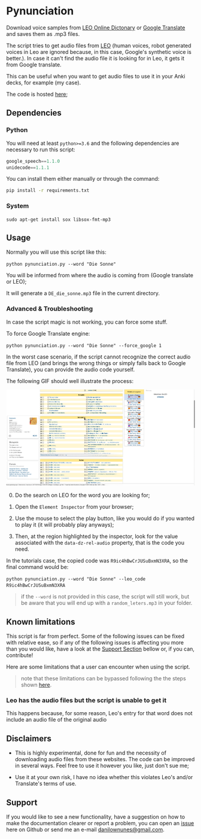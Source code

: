 # Pynunciation

Download voice samples from [LEO Online Dictonary](https://dict.leo.org/) or [Google Translate](https://translate.google.com) and saves them as .mp3 files.

The script tries to get audio files from [LEO](https://dict.leo.org/) (human voices, robot generated voices in Leo are ignored because, in this case, Google's synthetic voice is better.). In case it can't find the audio file it is looking for in Leo, it gets it from Google translate.

This can be useful when you want to get audio files to use it in your Anki decks, for example (my case).

The code is hosted [here](https://github.com/danilown/pynunciation);

## Dependencies

### Python

You will need at least `python>=3.6` and the following dependencies are necessary to run this script:

```python
google_speech==1.1.0
unidecode==1.1.1
```

You can install them either manually or through the command:

```bash
pip install -r requirements.txt
```

### System

`sudo apt-get install sox libsox-fmt-mp3`

## Usage

Normally you will use this script like this:

`python pynunciation.py --word "Die Sonne"`

You will be informed from where the audio is coming from (Google translate or LEO);

It will generate a `DE_die_sonne.mp3` file in the current directory.

### Advanced & Troubleshooting

In case the script magic is not working, you can force some stuff.

To force Google Translate engine:

`python pynunciation.py --word "Die Sonne" --force_google 1`

In the worst case scenario, if the script cannot recognize the correct audio file from LEO (and brings the wrong things or simply falls back to Google Translate), you can provide the audio code yourself.

The following GIF should well illustrate the process:

![Animated tutorial](tutorial/tutorial.gif)

0) Do the search on LEO for the word you are looking for;

1) Open the `Element Inspector` from your browser;

2) Use the mouse to select the play button, like you would do if you wanted to play it (it will probably play anyways);

3) Then, at the region highlighted by the inspector, look for the value associated with the `data-dz-rel-audio` property, that is the code you need.

In the tutorials case, the copied code was `R9ic4hBwCrJUSuBxmN3XRA`, so the final command would be:

`python pynunciation.py --word "Die Sonne" --leo_code R9ic4hBwCrJUSuBxmN3XRA`

> if the `--word` is not provided in this case, the script will still work, but be aware that you will end up with a `random_leters.mp3` in your folder.

## Known limitations

This script is far from perfect. Some of the following issues can be fixed with relative ease, so if any of the following issues is affecting you more than you would like, have a look at the [Support Section](#Support) bellow or, if you can, contribute!

Here are some limitations that a user can encounter when using the script.

> note that these limitations can be bypassed following the the steps shown [here](#advanced--troubleshooting).

### Leo has the audio files but the script is unable to get it

This happens because, for some reason, Leo's entry for that word does not include an audio file of the original audio

## Disclaimers

- This is highly experimental, done for fun and the necessity of downloading audio files from these websites. The code can be improved in several ways. Feel free to use it however you like, just don't sue me;

- Use it at your own risk, I have no idea whether this violates Leo's and/or Translate's terms of use.

## Support

If you would like to see a new functionality, have a suggestion on how to make the documentation clearer or report a problem, you can open an [issue](https://github.com/danilown/pynunciation/issues/new) here on Github or send me an e-mail danilownunes@gmail.com.
